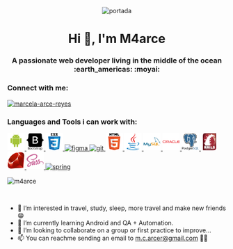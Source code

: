 
<p align="center"><img src="https://github.com/m4arce/m4arce/assets/73712696/5e0951ec-60fe-4de8-94a0-6c8a84e90276" alt="portada" width="750" height="300"/></p>


<h1 align="center">Hi 👋, I'm M4arce</h1>
<h3 align="center">A passionate web developer living in the middle of the ocean :earth_americas: :moyai:</h3>

<h3 align="left">Connect with me:</h3>
<p align="left">
<a href="https://linkedin.com/in/marcela-arce-reyes" target="blank"><img align="center" src="https://raw.githubusercontent.com/rahuldkjain/github-profile-readme-generator/master/src/images/icons/Social/linked-in-alt.svg" alt="marcela-arce-reyes" height="30" width="40" /></a>
</p>

<h3 align="left">Languages and Tools i can work with:</h3>
<p align="left"> <a href="https://developer.android.com" target="_blank" rel="noreferrer"> <img src="https://raw.githubusercontent.com/devicons/devicon/master/icons/android/android-original-wordmark.svg" alt="android" width="40" height="40"/> </a> <a href="https://getbootstrap.com" target="_blank" rel="noreferrer"> <img src="https://raw.githubusercontent.com/devicons/devicon/master/icons/bootstrap/bootstrap-plain-wordmark.svg" alt="bootstrap" width="40" height="40"/> </a> <a href="https://www.w3schools.com/css/" target="_blank" rel="noreferrer"> <img src="https://raw.githubusercontent.com/devicons/devicon/master/icons/css3/css3-original-wordmark.svg" alt="css3" width="40" height="40"/> </a> <a href="https://www.figma.com/" target="_blank" rel="noreferrer"> <img src="https://www.vectorlogo.zone/logos/figma/figma-icon.svg" alt="figma" width="40" height="40"/> </a> <a href="https://git-scm.com/" target="_blank" rel="noreferrer"> <img src="https://www.vectorlogo.zone/logos/git-scm/git-scm-icon.svg" alt="git" width="40" height="40"/> </a> <a href="https://www.w3.org/html/" target="_blank" rel="noreferrer"> <img src="https://raw.githubusercontent.com/devicons/devicon/master/icons/html5/html5-original-wordmark.svg" alt="html5" width="40" height="40"/> </a> <a href="https://www.java.com" target="_blank" rel="noreferrer"> <img src="https://raw.githubusercontent.com/devicons/devicon/master/icons/java/java-original.svg" alt="java" width="40" height="40"/> </a> <a href="https://www.mysql.com/" target="_blank" rel="noreferrer"> <img src="https://raw.githubusercontent.com/devicons/devicon/master/icons/mysql/mysql-original-wordmark.svg" alt="mysql" width="40" height="40"/> </a> <a href="https://www.oracle.com/" target="_blank" rel="noreferrer"> <img src="https://raw.githubusercontent.com/devicons/devicon/master/icons/oracle/oracle-original.svg" alt="oracle" width="40" height="40"/> </a> <a href="https://www.postgresql.org" target="_blank" rel="noreferrer"> <img src="https://raw.githubusercontent.com/devicons/devicon/master/icons/postgresql/postgresql-original-wordmark.svg" alt="postgresql" width="40" height="40"/> </a> <a href="https://rubyonrails.org" target="_blank" rel="noreferrer"> <img src="https://raw.githubusercontent.com/devicons/devicon/master/icons/rails/rails-original-wordmark.svg" alt="rails" width="40" height="40"/> </a> <a href="https://www.ruby-lang.org/en/" target="_blank" rel="noreferrer"> <img src="https://raw.githubusercontent.com/devicons/devicon/master/icons/ruby/ruby-original.svg" alt="ruby" width="40" height="40"/> </a> <a href="https://sass-lang.com" target="_blank" rel="noreferrer"> <img src="https://raw.githubusercontent.com/devicons/devicon/master/icons/sass/sass-original.svg" alt="sass" width="40" height="40"/> </a> <a href="https://spring.io/" target="_blank" rel="noreferrer"> <img src="https://www.vectorlogo.zone/logos/springio/springio-icon.svg" alt="spring" width="40" height="40"/> </a> </p>

<p><img align="center" src="https://github-readme-stats.vercel.app/api/top-langs?username=m4arce&theme=radical&show_icons=true&locale=en&layout=compact" alt="m4arce" /></p>

<!---<p>&nbsp;<img align="center" src="https://github-readme-stats.vercel.app/api?username=m4arce&theme=radical&show_icons=true&locale=en&layout=compact" alt="m4arce" /></p>--->

<br>

- 👀 I’m interested in travel, study, sleep, more travel and make new friends 😁
- 🌱 I’m currently learning Android and QA + Automation.
- 💞️ I’m looking to collaborate on a group or first practice to improve...
- 📫 You can reachme sending an email to m.c.arcer@gmail.com ✌🏼


<!---
m4arce/m4arce is a ✨ special ✨ repository because its `README.md` (this file) appears on your GitHub profile.
You can click the Preview link to take a look at your changes.
--->
